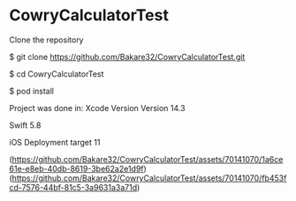 # CowryCalculatorTest

Clone the repository

$ git clone https://github.com/Bakare32/CowryCalculatorTest.git

$ cd CowryCalculatorTest

$ pod install


Project was done in:
Xcode Version Version 14.3

Swift 5.8

iOS Deployment target 11


(https://github.com/Bakare32/CowryCalculatorTest/assets/70141070/1a6ce61e-e8eb-40db-8619-3be62a2e1d9f)
(https://github.com/Bakare32/CowryCalculatorTest/assets/70141070/fb453fcd-7576-44bf-81c5-3a9631a3a71d)
